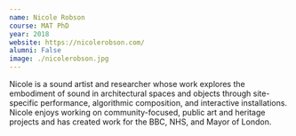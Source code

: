 ```yaml
---
name: Nicole Robson
course: MAT PhD
year: 2018
website: https://nicolerobson.com/
alumni: False
image: ./nicolerobson.jpg
---
```

Nicole is a sound artist and researcher whose work explores the embodiment of sound in architectural spaces and objects through site-specific performance, algorithmic composition, and interactive installations. Nicole enjoys working on community-focused, public art and heritage projects and has created work for the BBC, NHS, and Mayor of London.